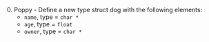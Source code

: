 0. Poppy - Define a new type struct dog with the following elements:
	* `name`, type = `char *`
	* `age`, type = `float`
	* `owner`, type = `char *`
